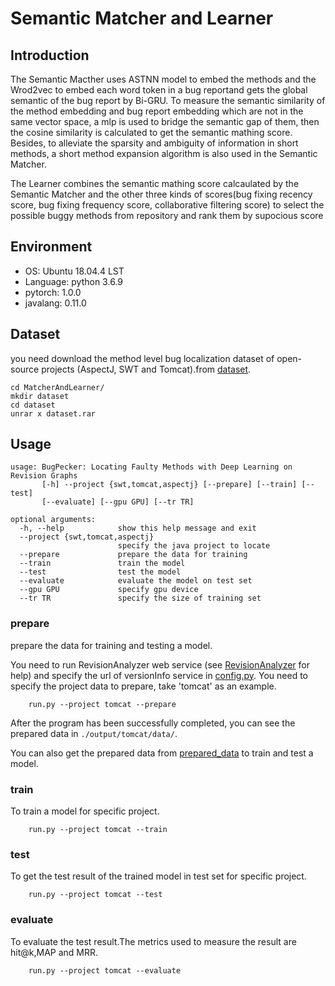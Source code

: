 # Semantic Matcher and Learner
## Introduction

The Semantic Macther uses ASTNN model to embed the methods and the Wrod2vec to embed each word token in a bug reportand gets the global semantic of the bug report by Bi-GRU. To measure the semantic similarity of the method embedding and bug report embedding which are not in the same vector space, a mlp is used to bridge the semantic gap of them, then the cosine similarity is calculated to get the semantic mathing score. Besides, to alleviate the
sparsity and ambiguity of information in short methods, a short method expansion algorithm is also used in the Semantic Matcher.

The Learner combines the semantic mathing score calcaulated by the Semantic Matcher and the other three kinds of scores(bug fixing recency score, bug fixing frequency score, collaborative filtering score) to select the possible buggy methods from repository and rank them by supocious score


## Environment

- OS: Ubuntu 18.04.4 LST
- Language: python 3.6.9
- pytorch: 1.0.0
- javalang: 0.11.0

## Dataset
 you need download the method level bug localization dataset of open-source projects (AspectJ, SWT and Tomcat).from [dataset](https://jbox.sjtu.edu.cn/l/J5z6bj).
```
cd MatcherAndLearner/
mkdir dataset
cd dataset
unrar x dataset.rar
```

## Usage
```
usage: BugPecker: Locating Faulty Methods with Deep Learning on Revision Graphs
       [-h] --project {swt,tomcat,aspectj} [--prepare] [--train] [--test]
       [--evaluate] [--gpu GPU] [--tr TR]

optional arguments:
  -h, --help            show this help message and exit
  --project {swt,tomcat,aspectj}
                        specify the java project to locate
  --prepare             prepare the data for training
  --train               train the model
  --test                test the model
  --evaluate            evaluate the model on test set
  --gpu GPU             specify gpu device
  --tr TR               specify the size of training set

```

### prepare
prepare the data for training and testing a model. 

You need to run RevisionAnalyzer web service (see [RevisionAnalyzer](https://github.com/RAddRiceee/BugPecker/tree/master/RevisionAnalyzer) for help) and specify the url of versionInfo service in [config.py](./comfig.py).
You need to specify the project data to prepare, take 'tomcat' as an example.
```
	run.py --project tomcat --prepare
```
After the program has been successfully completed, you can see the prepared data in ```./output/tomcat/data/```.

You can also get the prepared data from [prepared_data]() to train and test a model.

### train 

To train a model for specific project.

```
	run.py --project tomcat --train
```

### test
To get the test result of the trained model in test set for specific project.
```
	run.py --project tomcat --test
```
### evaluate
To evaluate the test result.The metrics used to measure the result are hit@k,MAP and MRR.
```
	run.py --project tomcat --evaluate
```


